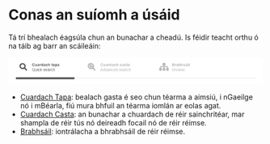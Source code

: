 # Conas an suíomh a úsáid

Tá trí bhealach éagsúla chun an bunachar a cheadú. Is féidir teacht orthu ó na táib ag barr an scáileáin:

![](conas-usaid-01.jpg)

- [Cuardach Tapa](/): bealach gasta é seo chun téarma a aimsiú, i nGaeilge nó i mBéarla, fiú mura bhfuil an téarma iomlán ar eolas agat.
- [Cuardach Casta](/plus/): an bunachar a chuardach de réir sainchritéar, mar shampla de réir tús nó deireadh focail nó de réir réimse.
- [Brabhsáil](/dom/ga/): iontrálacha a bhrabhsáil de réir réimse.
